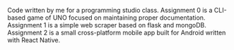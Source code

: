 Code written by me for a programming studio class.
Assignment 0 is a CLI-based game of UNO focused on maintaining proper documentation.
Assignment 1 is a simple web scraper based on flask and mongoDB.  
Assignment 2 is a small cross-platform mobile app built for Android written with React Native.  
